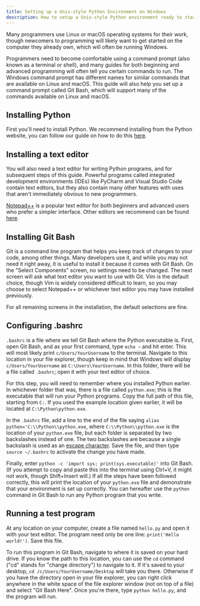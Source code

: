 ```yaml
---
title: Setting up a Unix-style Python Environment on Windows
description: How to setup a Unix-style Python environment ready to start coding in
---
```


<!-- TODO? Mention WSL2? -->

Many programmers use Linux or macOS operating systems for their work, though newcomers to programming will likely want
to get started on the computer they already own, which will often be running Windows.

Programmers need to become comfortable using a command prompt (also known as a terminal or shell), and many guides for
both beginning and advanced programming will often tell you certain commands to run. The Windows command prompt has
different names for similar commands that are available on Linux and macOS. This guide will also help you set up a
command prompt called Git Bash, which will support many of the commands available on Linux and macOS.

## Installing Python

First you'll need to install Python. We recommend installing from the Python website, you can follow our guide on how to
do this [here](../install-on-windows.md).

## Installing a text editor

You will also need a text editor for writing Python programs, and for subsequent steps of this guide. Powerful programs
called integrated development environments (IDEs) like PyCharm and Visual Studio Code contain text editors, but they
also contain many other features with uses that aren't immediately obvious to new programmers.

[Notepad++](https://notepad-plus-plus.org/) is a popular text editor for both beginners and advanced users who prefer a
simpler interface. Other editors we recommend can be found [here](https://pythondiscord.com/resources/tools/#editors).

## Installing Git Bash

Git is a command line program that helps you keep track of changes to your code, among other things. Many developers use
it, and while you may not need it right away, it is useful to install it because it comes with Git Bash. On the "Select
Components" screen, no settings need to be changed. The next screen will ask what text editor you want to use with Git.
Vim is the default choice, though Vim is widely considered difficult to learn, so you may choose to select Notepad++ or
whichever text editor you may have installed previously.

For all remaining screens in the installation, the default selections are fine.

## Configuring .bashrc

`.bashrc` is a file where we tell Git Bash where the Python executable is. First, open Git Bash, and as your first
command, type `echo ~` and hit enter. This will most likely print `c/Users/YourUsername` to the terminal. Navigate to
this location in your file explorer, though keep in mind that Windows will display `c/Users/YourUsername` as
`C:\Users\YourUsername`. In this folder, there will be a file called `.bashrc`; open it with your text editor of choice.

For this step, you will need to remember where you installed Python earlier. In whichever folder that was, there is a
file called `python.exe`; this is the executable that will run your Python programs. Copy the full path of this file,
starting from `C:`. If you used the example location given earlier, it will be located at `C:\Python\python.exe`.

In the `.bashrc` file, add a line to the end of the file saying `alias python='C:\\Python\\python.exe`, where
`C:\\Python\\python.exe` is the location of your `python.exe` file, but each folder is separated by two backslashes
instead of one. The two backslashes are because a single backslash is used as an [escape
character](https://en.wikipedia.org/wiki/Escape_character). Save the file, and then type `source ~/.bashrc` to activate
the change you have made.

Finally, enter `python -c 'import sys; print(sys.executable)'` into Git Bash. (If you attempt to copy and paste this
into the terminal using Ctrl+V, it might not work, though Shift+Insert will.) If all the steps have been followed
correctly, this will print the location of your `python.exe` file and demonstrate that your environment is set up
correctly. You can hereafter use the `python` command in Git Bash to run any Python program that you write.

## Running a test program

At any location on your computer, create a file named `hello.py` and open it with your text editor. The program need
only be one line: `print('Hello world!')`. Save this file.

To run this program in Git Bash, navigate to where it is saved on your hard drive. If you know the path to this
location, you can use the `cd` command ("cd" stands for "change directory") to navigate to it. If it's saved to your
desktop, `cd /c/Users/YourUsername/Desktop` will take you there. Otherwise if you have the directory open in your file
explorer, you can right click anywhere in the white space of the file explorer window (not on top of a file) and select
"Git Bash Here". Once you're there, type `python hello.py`, and the program will run.

